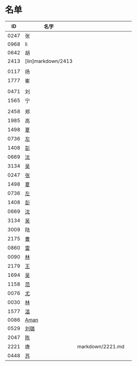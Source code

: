 
# 名单

|  ID    |  名字    |      |      |
| ---- | ---- | ---- | ---- |
| 0247 |  张  |      |      |
| 0968 |     li |      |      |
| 0642 |  胡  |      |      |
| 2413 |    [lin]markdown/2413 |   |      |
|      |      |      |      |
| 0117 | 扬   |      |      |
| 1777 | 崔   |      |      |
|  |      |      |      |
| 0471     | 刘     |      |      |
| 1565     | 宁     |      |      |
|      |      |      ||
|2458  |  郑  |      |      |
|1985  |高    |   ||
|1498 |[夏](WW1/1498.md)|   |   |
|0736  |[左](WW1/0736-Aurora-Brief.md)    |||
|  1408    | [彭](WW1/1408-心林.md)     |      ||
|0669  |[沈](0669沈.md)    |   ||
|3134  |[吴](WW1/3134简介.md)    |   ||
|0247  |[张](markdown/0247.md)    |   ||
|1498 |[夏](markdown/1498.md)|   |   |
|0736  |[左](markdown/0736-Aurora-Brief.md)    |||
|1408    | [彭](markdown/1408-心林.md)     |      ||
|0669  |[沈](markdown/0669沈.md)    |   ||
|3134  |[吴](markdown/3134简介.md)    |   ||
|3009  |陆 |      ||
|2175  |[曹](markdown/2175.md)    |   ||
|0860  |[雷](markdown/0860.md)|   ||
|0090  |[林](markdown/0090.md)    |   ||
|2179  |[王](markdown/2179-王.md)    |   ||
|1694  |[吴](markdown/1694.md)   | ||
|1158  |[范](1158.md)    |   ||
|0076  |[尤](markdown/0076.md)    |   ||
|0030  |[林](markdown/0030.md)    |   ||
|1577  |[温](markdown/1577.md)    |   ||
|0086  |[Aman](markdown/自我介绍.md)  |   ||
|0529  |[刘璐](markdown/刘璐.md)    |   ||
|2047  |[陈](2047.md)    |   |
|2221  | 唐                                  | markdown/2221.md ||
|0448  |[苏](markdown/0448.md)    |   |